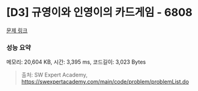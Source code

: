 # [D3] 규영이와 인영이의 카드게임 - 6808 

[문제 링크](https://swexpertacademy.com/main/code/problem/problemDetail.do?contestProbId=AWgv9va6HnkDFAW0) 

### 성능 요약

메모리: 20,604 KB, 시간: 3,395 ms, 코드길이: 3,023 Bytes



> 출처: SW Expert Academy, https://swexpertacademy.com/main/code/problem/problemList.do